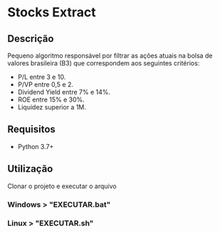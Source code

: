 # Stocks Extract

## Descrição

Pequeno algoritmo responsável por filtrar as ações atuais na bolsa de valores brasileira (B3) que correspondem aos seguintes critérios:

- P/L entre 3 e 10.
- P/VP entre 0,5 e 2.
- Dividend Yield entre 7% e 14%.
- ROE entre 15% e 30%.
- Liquidez superior a 1M.

## Requisitos
- Python 3.7+

## Utilização
Clonar o projeto e executar o arquivo

### Windows > "EXECUTAR.bat"
### Linux > "EXECUTAR.sh"